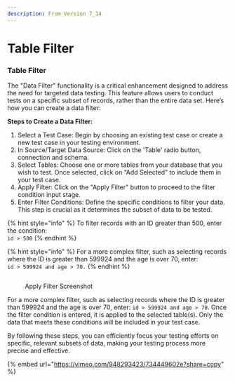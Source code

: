 ```yaml
---
description: From Version 7_14
---
```


# Table Filter

### Table Filter

The "Data Filter" functionality is a critical enhancement designed to address the need for targeted data testing. This feature allows users to conduct tests on a specific subset of records, rather than the entire data set. Here’s how you can create a data filter:

**Steps to Create a Data Filter:**

1. Select a Test Case: Begin by choosing an existing test case or create a new test case in your testing environment.
2. In Source/Target Data Source: Click on the 'Table' radio button, connection and schema.
3. Select Tables: Choose one or more tables from your database that you wish to test. Once selected, click on “Add Selected” to include them in your test case.
4. Apply Filter: Click on the "Apply Filter" button to proceed to the filter condition input stage.
5. Enter Filter Conditions: Define the specific conditions to filter your data. This step is crucial as it determines the subset of data to be tested.



{% hint style="info" %}
To filter records with an ID greater than 500, enter the condition: \
`id > 500`
{% endhint %}

{% hint style="info" %}
For a more complex filter, such as selecting records where the ID is greater than 599924 and the age is over 70, enter:\
`id > 599924 and age > 70.`
{% endhint %}

<figure><img src="../../../../.gitbook/assets/Screenshot 2024-06-06 at 12.15.30 PM.png" alt=""><figcaption><p>Apply Filter Screenshot</p></figcaption></figure>

For a more complex filter, such as selecting records where the ID is greater than 599924 and the age is over 70, enter: `id > 599924 and age > 70`. Once the filter condition is entered, it is applied to the selected table(s). Only the data that meets these conditions will be included in your test case.

By following these steps, you can efficiently focus your testing efforts on specific, relevant subsets of data, making your testing process more precise and effective.

{% embed url="https://vimeo.com/948293423/734449602e?share=copy" %}
